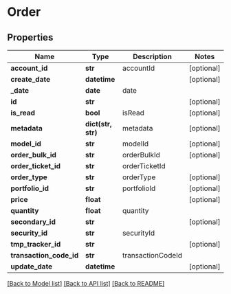 # Order

## Properties
Name | Type | Description | Notes
------------ | ------------- | ------------- | -------------
**account_id** | **str** | accountId | [optional] 
**create_date** | **datetime** |  | [optional] 
**_date** | **date** | date | 
**id** | **str** |  | [optional] 
**is_read** | **bool** | isRead | [optional] 
**metadata** | **dict(str, str)** | metadata | [optional] 
**model_id** | **str** | modelId | [optional] 
**order_bulk_id** | **str** | orderBulkId | [optional] 
**order_ticket_id** | **str** | orderTicketId | 
**order_type** | **str** | orderType | [optional] 
**portfolio_id** | **str** | portfolioId | [optional] 
**price** | **float** |  | [optional] 
**quantity** | **float** | quantity | 
**secondary_id** | **str** |  | [optional] 
**security_id** | **str** | securityId | 
**tmp_tracker_id** | **str** |  | [optional] 
**transaction_code_id** | **str** | transactionCodeId | 
**update_date** | **datetime** |  | [optional] 

[[Back to Model list]](../README.md#documentation-for-models) [[Back to API list]](../README.md#documentation-for-api-endpoints) [[Back to README]](../README.md)


